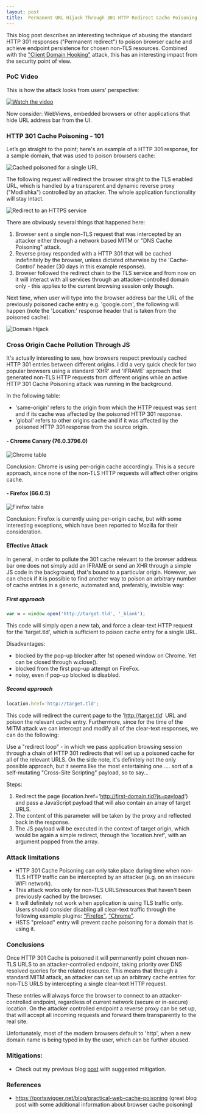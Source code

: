 ```yaml
---
layout: post
title:  Permanent URL Hijack Through 301 HTTP Redirect Cache Poisoning 
---
```


This blog post describes an interesting technique of abusing the standard HTTP 301 responses ("Permanent redirect") to poison browser cache and achieve endpoint persistence for chosen non-TLS resources.
Combined with the ["Client Domain Hooking"](https://blog.duszynski.eu/hijacking-browser-tls-traffic-through-client-domain-hooking/) attack, this has an interesting impact from the security point of view.


### PoC Video

This is how the attack looks from users' perspective: 

[![Watch the video](https://i.vimeocdn.com/video/784953706.jpg)](https://vimeo.com/337756409?autoplay=1&quality=1080p)

Now consider: WebViews, embedded browsers or other applications that hide URL address bar from the UI.

### HTTP 301 Cache Poisoning - 101

Let’s go straight to the point; here's an example of a HTTP 301 response, for a sample domain, that was used to poison browsers cache:

![Cached poisoned for a single URL](https://raw.githubusercontent.com/drk1wi/assets/master/cache_poisoned1.png)

The following request will redirect the browser straight to the TLS enabled URL, which is handled by a transparent and dynamic reverse proxy ("Modlishka") controlled by an attacker. The whole application functionality will stay intact.

![Redirect to an HTTPS service](https://raw.githubusercontent.com/drk1wi/assets/master/cache_poisoned2.png)

There are obviously several things that happened here:
1. Browser sent a single non-TLS request that was intercepted by an attacker either through a network based MITM or "DNS Cache Poisoning" attack.
2. Reverse proxy responded with a HTTP 301 that will be cached indefinitely by the browser, unless dictated otherwise by the 'Cache-Control' header (30 days in this example response).
3. Browser followed the redirect chain to the TLS service and from now on it will interact with all services through an attacker-controlled domain only - this applies to the current browsing session only though.

Next time, when user will type into the browser address bar the URL of the previously poisoned cache entry e.g. 'google.com', the following will happen (note the 'Location:' response header that is taken from the poisoned cache):

![Domain Hijack](https://raw.githubusercontent.com/drk1wi/assets/master/cache_poisoned.png)


### Cross Origin Cache Pollution Through JS

It's actually interesting to see, how browsers respect previously cached HTTP 301 entries between different origins. 
I did a very quick check for two popular browsers using a standard 'XHR' and 'IFRAME' approach that generated non-TLS HTTP requests from different origins while an active HTTP 301 Cache Poisoning attack was running in the background.

In the following table:
 - 'same-origin' refers to the origin from which the HTTP request was sent and if its cache was affected by the poisoned HTTP 301 response.
 - 'global' refers to other origins cache and if it was affected by the poisoned HTTP 301 response from the source origin.
 
#### - Chrome Canary (76.0.3796.0)

![Chrome table](https://raw.githubusercontent.com/drk1wi/assets/master/chrome_table.png)

Conclusion: Chrome is using per-origin cache accordingly. This is a secure approach, since none of the non-TLS HTTP requests will affect other origins cache.

#### -  Firefox (66.0.5)

![Firefox table](https://raw.githubusercontent.com/drk1wi/assets/master/firefox_table.png)

Conclusion: Firefox is currently using per-origin cache, but with some interesting exceptions, which have been reported to Mozilla for their consideration.


#### Effective Attack

In general, in order to pollute the 301 cache relevant to the browser address bar one does not simply add an IFRAME or send an XHR through a simple JS code in the background, that's bound to a particular origin.
However, we can check if it is possible to find another way to poison an arbitrary number of cache entries in a generic, automated and, preferably, invisible way:

##### First approach

```javascript
var w = window.open('http://target.tld', '_blank');
```
This code will simply open a new tab, and force a clear-text HTTP request for the 'target.tld', which is sufficient to poison cache entry for a single URL.

Disadvantages:
- blocked by the pop-up blocker after 1st opened window on Chrome. Yet can be closed through w.close().
- blocked from the first pop-up attempt on FireFox.
- noisy, even if pop-up blocked is disabled.

##### Second approach

```javascript
location.href='http://target.tld';
```
This code will redirect the current page to the 'http://target.tld' URL and poison the relevant cache entry. 
Furthermore, since for the time of the MITM attack we can intercept and modify all of the clear-text responses, we can do the following:

Use a "redirect loop" - in which we pass application browsing session through a chain of HTTP 301 redirects that will set up a poisoned cache for all of the relevant URLS. 
On the side note, it's definitely not the only possible approach, but it seems like the most entertaining one .... sort of a self-mutating "Cross-Site Scripting" payload, so to say...

Steps:

1. Redirect the page (location.href='http://first-domain.tld?js=payload') and pass a JavaScript payload that will also contain an array of target URLS. 
2. The content of this parameter will be taken by the proxy and reflected back in the response. 
3. The JS payload will be executed in the context of target origin, which would be again a simple redirect, through the 'location.href', with an argument popped from the array.


### Attack limitations

- HTTP 301 Cache Poisoning can only take place during time when non-TLS HTTP traffic can be intercepted by an attacker (e.g. on an insecure WIFI network).
- This attack works only for non-TLS URLS/resources that haven't been previously cached by the browser.
- It will definitely not work when application is using TLS traffic only. Users should consider disabling all clear-text traffic through the following example plugins: ["Firefox"](https://addons.mozilla.org/en-US/firefox/addon/force-https/), ["Chrome"](https://chrome.google.com/webstore/detail/dpipdndjcofdfhknlfloeokjiooiojoo/). 
- HSTS "preload" entry will prevent cache poisoning for a domain that is using it.


### Conclusions

Once HTTP 301 Cache is poisoned it will permanently point chosen non-TLS URLS to an attacker-controlled endpoint, taking priority over DNS resolved queries for the related resource.
This means that through a standard MITM attack, an attacker can set up an arbitrary cache entries for non-TLS URLS by intercepting a single clear-text HTTP request.

These entries will always force the browser to connect to an attacker-controlled endpoint, regardless of current network (secure or in-secure) location. On the attacker controlled endpoint a reverse proxy can be set up, that will accept all incoming requests and forward them transparently to the real site. 

Unfortunately, most of the modern browsers default to 'http', when a new domain name is being typed in by the user, which can be further abused.

### Mitigations:
- Check out my previous blog [post](https://blog.duszynski.eu/hijacking-browser-tls-traffic-through-client-domain-hooking/) with suggested mitigation.


### References
- https://portswigger.net/blog/practical-web-cache-poisoning (great blog post with some additional information about browser cache poisoning)

